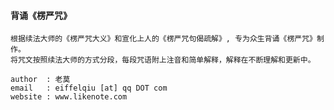 #### 背诵《楞严咒》

```
根据续法大师的《楞严咒大义》和宣化上人的《楞严咒句偈疏解》, 专为众生背诵《楞严咒》制作。
将咒文按照续法大师的方式分段，每段咒语附上注音和简单解释，解释在不断理解和更新中。
```

```
author  : 老莫
email   : eiffelqiu [at] qq DOT com
website : www.likenote.com
```
